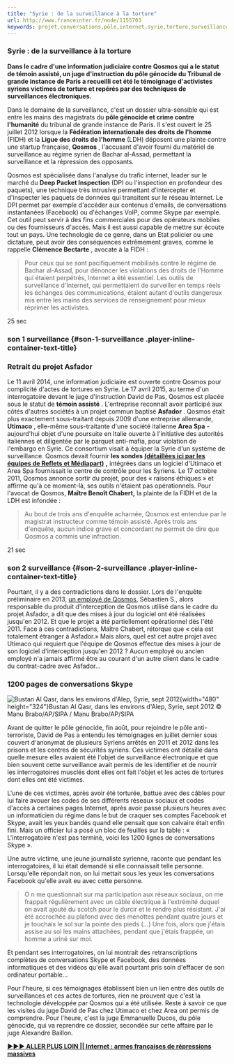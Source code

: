 ```yaml
---
title: "Syrie : de la surveillance à la torture"
url: http://www.franceinter.fr/node/1155703
keywords: projet,conversations,pôle,internet,syrie,torture,surveillance,juge,syriens,skype,qosmos
---
```

### Syrie : de la surveillance à la torture

**Dans le cadre d\'une information judiciaire contre Qosmos qui a le statut de témoin assisté, un juge d\'instruction du pôle génocide du Tribunal de grande instance de Paris a recueilli cet été le témoignage d\'activistes syriens victimes de torture et repérés par des techniques de surveillances électroniques.**

Dans le domaine de la surveillance, c'est un dossier ultra-sensible qui est entre les mains des magistrats du **pôle génocide et crime contre l'humanité** du tribunal de grande instance de Paris. Il s'est ouvert le 25 juillet 2012 lorsque la **Fédération internationale des droits de l'homme** (FIDH) et la **Ligue des droits de l'homme** (LDH) déposent une plainte contre une startup française, **Qosmos** , l'accusant d'avoir fourni du matériel de surveillance au régime syrien de Bachar al-Assad, permettant la surveillance et la répression des opposants.

Qosmos est spécialisée dans l'analyse du trafic internet, leader sur le marché du **Deep Packet Inspection** (DPI ou l'inspection en profondeur des paquets), une technique très intrusive permettant d'intercepter et d'inspecter les paquets de données qui transitent sur le réseau Internet. Le DPI permet par exemple d'accéder aux contenus d'emails, de conversations instantanées (Facebook) ou d'échanges VoIP, comme Skype par exemple. Cet outil peut servir à des fins commerciales pour des opérateurs mobiles ou des fournisseurs d\'accès. Mais il est aussi capable de mettre sur écoute tout un pays. Une technologie de ce genre, dans un Etat policier ou une dictature, peut avoir des conséquences extrêmement graves, comme le rappelle **Clémence Bectarte** , avocate à la FIDH :

> Pour ceux qui se sont pacifiquement mobilisés contre le régime de Bachar al-Assad, pour dénoncer les violations des droits de l'Homme qui étaient perpétrés, Internet a été essentiel. Les outils de surveillance d'Internet, qui permettaient de surveiller en temps réels les échanges des communications, étaient autant d'outils dangereux mis entre les mains des services de renseignement pour mieux réprimer les activistes.

25 sec

### son 1 surveillance {#son-1-surveillance .player-inline-container-text-title}

### **Retrait du projet Asfador**

Le 11 avril 2014, une information judiciaire est ouverte contre Qosmos pour complicité d'actes de tortures en Syrie. Le 17 avril 2015, au terme d'un interrogatoire devant le juge d'instruction David de Pas, Qosmos est placée sous le statut de **témoin assisté** . L\'entreprise reconnaît avoir participé aux côtés d\'autres sociétés à un projet commun baptisé **Asfador** . Qosmos était plus exactement sous-traitant depuis 2009 d'une entreprise allemande, **Utimaco** , elle-même sous-traitante d'une société italienne **Area Spa** - aujourd'hui objet d'une poursuite en Italie ouverte à l'initiative des autorités italiennes et diligentée par le parquet anti-mafia, pour violation de l\'embargo en Syrie. Ce consortium visait à équiper la Syrie d\'un système de surveillance. Qosmos devait fournir **les sondes [(détaillées ici par les équipes de Reflets et Médiapart)](https://reflets.info/surveillance-enquete-sur-qosmos-le-fournisseur-de-sondes-a-la-syrie-dal-assad/)** **,** intégrées dans un logiciel d'Utimaco et Area Spa fournissait le centre de contrôle pour les Syriens. Le 17 octobre 2011, Qosmos annonce sortir du projet, pour des « raisons éthiques » et affirme qu'à ce moment-là, ses outils n'étaient pas opérationnels. Pour l'avocat de Qosmos, **Maître Benoît Chabert,** la plainte de la FIDH et de la LDH est infondée :

> Au bout de trois ans d\'enquête acharnée, Qosmos est entendue par le magistrat instructeur comme témoin assisté. Après trois ans d\'enquête, aucun indice grave et concordant ne permet de dire que Qosmos a commis une infraction.

21 sec

### son 2 surveillance {#son-2-surveillance .player-inline-container-text-title}

Pourtant, il y a des contradictions dans le dossier. Lors de l\'enquête préliminaire en 2013, [un employé de Qosmos](http://abonnes.lemonde.fr/societe/article/2014/09/09/enquete-sur-le-role-d-une-start-up-francaise-en-syrie_4484350_3224.html), Sébastien S., alors responsable du produit d\'interception de Qosmos utilisé dans le cadre du projet Asfador, a dit que des mises à jour du logiciel ont été réalisées jusqu'en 2012. Et que le projet a été partiellement opérationnel dès l'été 2011. Face à ces contradictions, Maître Chabert, rétorque que « cela est totalement étranger à Asfador.» Mais alors, quel est cet autre projet avec Utimaco qui requiert que l'équipe de Qosmos effectue des mises à jour de son logiciel d\'interception jusqu'en 2012 ? Aucun employé ou ancien employé n\'a jamais affirmé être au courant d\'un autre client dans le cadre du contrat-cadre avec Asfador\...

### 1200 pages de conversations Skype

![Bustan Al Qasr, dans les environs d'Alep, Syrie, sept 2012](https://cdn.radiofrance.fr/s3/cruiser-production/2015/09/75badb9e-5e0d-11e5-bab6-005056a87c30/640_environs-dalep.jpg){width="480" height="324"}Bustan Al Qasr, dans les environs d'Alep, Syrie, sept 2012 © Manu Brabo/AP/SIPA / Manu Brabo/AP/SIPA

Avant de quitter le pôle génocide, fin août, pour rejoindre le pôle anti-terroriste, David de Pas a entendu les témoignages en juillet dernier sous couvert d'anonymat de plusieurs Syriens arrêtés en 2011 et 2012 dans les prisons et les centres de sécurités syriens. Ces victimes ont détaillé dans quelle mesure elles avaient été l'objet de surveillance électronique et que bien souvent cette surveillance avait permis de les identifier et de nourrir les interrogatoires musclés dont elles ont fait l'objet et les actes de tortures dont elles ont été victimes.

L'une de ces victimes, après avoir été torturée, battue avec des câbles pour lui faire avouer les codes de ses différents réseaux sociaux et codes d'accès à certaines pages Internet, après avoir passé plusieurs heures avec un informaticien du régime dans le but de craquer ses comptes Facebook et Skype, avait les yeux bandés quand elle pensait que son calvaire était enfin fini. Mais un officier lui a posé un bloc de feuilles sur la table : « L'interrogatoire n'est pas terminé, voici les 1200 lignes de conversations Skype ».

Une autre victime, une jeune journaliste syrienne, raconte que pendant les interrogatoires, il lui était demandé si elle connaissait telle personne. Lorsqu'elle répondait non, on lui mettait sous les yeux les conversations Facebook qu'elle avait eu avec cette personne.

> O n me questionnait sur ma participation aux réseaux sociaux, on me frappait régulièrement avec un câble électrique à l'extrémité duquel on avait ajouté du scotch pour le durcir et le rendre plus résistant. J'ai été accrochée au plafond avec des menottes pendant quatre jours et je touchais le sol sur la pointe des pieds (...) Une fois, alors que j'étais assise au sol les mains attachées, pendant que j'étais frappée, un homme a uriné sur moi.

Et pendant ses interrogatoires, on lui montrait des retranscriptions complètes de conversations Skype et Facebook, des données informatiques et des vidéos qu'elle avait pourtant pris soin d'effacer de son ordinateur portable...

Pour l'heure, si ces témoignages établissent bien un lien entre des outils de surveillances et ces actes de tortures, rien ne prouvent que c'est la technologie développée par Qosmos qui a été utilisée. Reste à savoir ce que les visites du juge David de Pas chez Utimaco et chez Area ont permis de comprendre. Pour l\'heure, c\'est la juge Emmanuelle Ducos, du pôle génocide, qui va reprendre ce dossier, secondée sur cette affaire par le juge Alexandre Baillon.

[**►►► ALLER PLUS LOIN \|\| Internet : armes françaises de répressions massives**](http://www.franceinter.fr/emission-interception-internet-armes-francaises-de-repression-massive)
